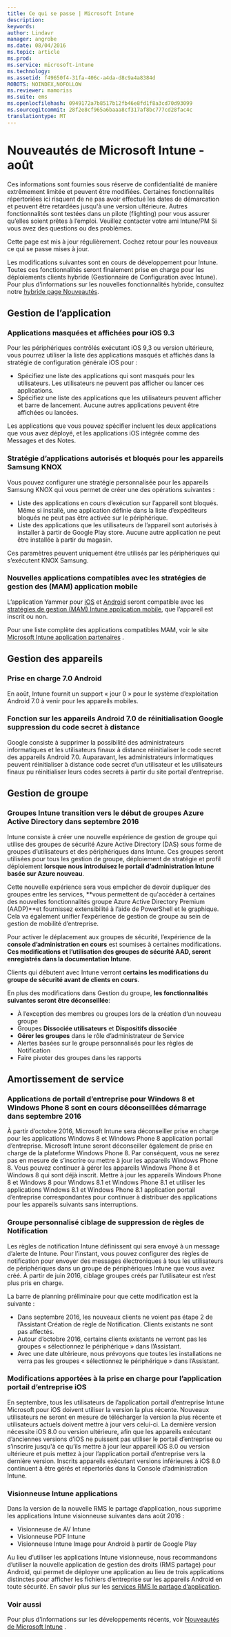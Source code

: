 ```yaml
---
title: Ce qui se passe | Microsoft Intune
description: 
keywords: 
author: Lindavr
manager: angrobe
ms.date: 08/04/2016
ms.topic: article
ms.prod: 
ms.service: microsoft-intune
ms.technology: 
ms.assetid: f49650f4-31fa-406c-a4da-d8c9a4a8384d
ROBOTS: NOINDEX,NOFOLLOW
ms.reviewer: mamoriss
ms.suite: ems
ms.openlocfilehash: 0949172a7b8517b12fb46e8fd1f8a3cd70d93099
ms.sourcegitcommit: 28f2e8cf965a6baaa8cf317af8bc777cd28fac4c
translationtype: MT
---
```

# Nouveautés de Microsoft Intune - août
Ces informations sont fournies sous réserve de confidentialité de manière extrêmement limitée et peuvent être modifiées. Certaines fonctionnalités répertoriées ici risquent de ne pas avoir effectué les dates de démarcation et peuvent être retardées jusqu'à une version ultérieure. Autres fonctionnalités sont testées dans un pilote (flighting) pour vous assurer qu’elles soient prêtes à l’emploi. Veuillez contacter votre ami Intune/PM Si vous avez des questions ou des problèmes.

Cette page est mis à jour régulièrement. Cochez retour pour les nouveaux ce qui se passe mises à jour.

Les modifications suivantes sont en cours de développement pour Intune. Toutes ces fonctionnalités seront finalement prise en charge pour les déploiements clients hybride (Gestionnaire de Configuration avec Intune). Pour plus d’informations sur les nouvelles fonctionnalités hybride, consultez notre [hybride page Nouveautés](https://technet.microsoft.com/en-US/library/mt718155(TechNet.10).aspx).


## Gestion de l’application
### Applications masquées et affichées pour iOS 9.3
Pour les périphériques contrôlés exécutant iOS 9,3 ou version ultérieure, vous pourrez utiliser la liste des applications masqués et affichés dans la stratégie de configuration générale iOS pour :
- Spécifiez une liste des applications qui sont masqués pour les utilisateurs. Les utilisateurs ne peuvent pas afficher ou lancer ces applications.
- Spécifiez une liste des applications que les utilisateurs peuvent afficher et barre de lancement. Aucune autres applications peuvent être affichées ou lancées.

Les applications que vous pouvez spécifier incluent les deux applications que vous avez déployé, et les applications iOS intégrée comme des Messages et des Notes.
<!---TFS 1279009--->

### Stratégie d’applications autorisés et bloqués pour les appareils Samsung KNOX

Vous pouvez configurer une stratégie personnalisée pour les appareils Samsung KNOX qui vous permet de créer une des opérations suivantes :
- Liste des applications en cours d’exécution sur l’appareil sont bloqués. Même si installé, une application définie dans la liste d’expéditeurs bloqués ne peut pas être activée sur le périphérique.
- Liste des applications que les utilisateurs de l’appareil sont autorisés à installer à partir de Google Play store. Aucune autre application ne peut être installée à partir du magasin.

Ces paramètres peuvent uniquement être utilisés par les périphériques qui s’exécutent KNOX Samsung.
<!--- For details, see [Use custom policies to allow and block apps for Samsung KNOX devices]( custom-policy-to-allow-and-block-samsung-knox-apps.md)--->
<!---TFS 1311629 --->

### Nouvelles applications compatibles avec les stratégies de gestion des (MAM) application mobile
L’application Yammer pour [iOS](https://itunes.apple.com/app/yammer/id289559439?mt=8) et [Android](https://play.google.com/store/apps/details?id=com.yammer.v1) seront compatible avec les [stratégies de gestion (MAM) Intune application mobile](/intune/deploy-use/protect-app-data-using-mobile-app-management-policies-with-microsoft-intune), que l’appareil est inscrit ou non.

Pour une liste complète des applications compatibles MAM, voir le site [Microsoft Intune application partenaires](https://www.microsoft.com/en-us/cloud-platform/microsoft-intune-partners) .
<!--- TFS 1252335 & 1252336--->

## Gestion des appareils
### Prise en charge 7.0 Android
En août, Intune fournit un support « jour 0 » pour le système d’exploitation Android 7.0 à venir pour les appareils mobiles.
<!---TFS 1262053--->
### Fonction sur les appareils Android 7.0 de réinitialisation Google suppression du code secret à distance
Google consiste à supprimer la possibilité des administrateurs informatiques et les utilisateurs finaux à distance réinitialiser le code secret des appareils Android 7.0. Auparavant, les administrateurs informatiques peuvent réinitialiser à distance code secret d’un utilisateur et les utilisateurs finaux pu réinitialiser leurs codes secrets à partir du site portail d’entreprise.

## Gestion de groupe
### Groupes Intune transition vers le début de groupes Azure Active Directory dans septembre 2016
Intune consiste à créer une nouvelle expérience de gestion de groupe qui utilise des groupes de sécurité Azure Active Directory (DAS) sous forme de groupes d’utilisateurs et des périphériques dans Intune. Ces groupes seront utilisées pour tous les gestion de groupe, déploiement de stratégie et profil déploiement **lorsque nous introduisez le portail d’administration Intune basée sur Azure nouveau**.

Cette nouvelle expérience sera vous empêcher de devoir dupliquer des groupes entre les services, **vous permettent de qu'accéder à certaines des nouvelles fonctionnalités groupe Azure Active Directory Premium (AADP)**et fournissez extensibilité à l’aide de PowerShell et le graphique. Cela va également unifier l’expérience de gestion de groupe au sein de gestion de mobilité d’entreprise.

Pour activer le déplacement aux groupes de sécurité, l’expérience de la **console d’administration en cours** est soumises à certaines modifications. **Ces modifications et l’utilisation des groupes de sécurité AAD, seront enregistrés dans la documentation Intune**.

Clients qui débutent avec Intune verront **certains les modifications du groupe de sécurité avant de clients en cours**.

En plus des modifications dans Gestion du groupe, **les fonctionnalités suivantes seront être déconseillée**:
- À l’exception des membres ou groupes lors de la création d’un nouveau groupe
- Groupes **Dissociée utilisateurs** et **Dispositifs dissociée**
- **Gérer les groupes** dans le rôle d’administrateur de Service
- Alertes basées sur le groupe personnalisés pour les règles de Notification
- Faire pivoter des groupes dans les rapports
<!--- TFS 1295329--->

## Amortissement de service
### Applications de portail d’entreprise pour Windows 8 et Windows Phone 8 sont en cours déconseillées démarrage dans septembre 2016
À partir d’octobre 2016, Microsoft Intune sera déconseiller prise en charge pour les applications Windows 8 et Windows Phone 8 application portail d’entreprise. Microsoft Intune seront déconseiller également de prise en charge de la plateforme Windows Phone 8. Par conséquent, vous ne serez pas en mesure de s’inscrire ou mettre à jour les appareils Windows Phone 8. Vous pouvez continuer à gérer les appareils Windows Phone 8 et Windows 8 qui sont déjà inscrit. Mettre à jour les appareils Windows Phone 8 et Windows 8 pour Windows 8.1 et Windows Phone 8.1 et utiliser les applications Windows 8.1 et Windows Phone 8.1 application portail d’entreprise correspondantes pour continuer à distribuer des applications pour les appareils suivants sans interruptions.
<!---TFS 1255391--->

### Groupe personnalisé ciblage de suppression de règles de Notification
Les règles de notification Intune définissent qui sera envoyé à un message d’alerte de Intune. Pour l’instant, vous pouvez configurer des règles de notification pour envoyer des messages électroniques à tous les utilisateurs de périphériques dans un groupe de périphériques Intune que vous avez créé. À partir de juin 2016, ciblage groupes créés par l’utilisateur est n’est plus pris en charge.

La barre de planning préliminaire pour que cette modification est la suivante :
- Dans septembre 2016, les nouveaux clients ne voient pas étape 2 de l’Assistant Création de règle de Notification. Clients existants ne sont pas affectés.
- Autour d’octobre 2016, certains clients existants ne verront pas les groupes « sélectionnez le périphérique » dans l’Assistant.
- Avec une date ultérieure, nous prévoyons que toutes les installations ne verra pas les groupes « sélectionnez le périphérique » dans l’Assistant.

<!---   TFS 1278864--->
### Modifications apportées à la prise en charge pour l’application portail d’entreprise iOS
En septembre, tous les utilisateurs de l’application portail d’entreprise Intune Microsoft pour iOS doivent utiliser la version la plus récente. Nouveaux utilisateurs ne seront en mesure de télécharger la version la plus récente et utilisateurs actuels doivent mettre à jour vers celui-ci. La dernière version nécessite iOS 8.0 ou version ultérieure, afin que les appareils exécutant d’anciennes versions d’iOS ne puissent pas utiliser le portail d’entreprise ou s’inscrire jusqu'à ce qu’ils mettre à jour leur appareil iOS 8.0 ou version ultérieure et puis mettez à jour l’application portail d’entreprise vers la dernière version. Inscrits appareils exécutant versions inférieures à iOS 8.0 continuent à être gérés et répertoriés dans la Console d’administration Intune.

<!---TFS 1283165--->


### Visionneuse Intune applications
Dans la version de la nouvelle RMS le partage d’application, nous supprime les applications Intune visionneuse suivantes dans août 2016 :
- Visionneuse de AV Intune
- Visionneuse PDF Intune
- Visionneuse Intune Image pour Android à partir de Google Play

Au lieu d’utiliser les applications Intune visionneuse, nous recommandons d’utiliser la nouvelle application de gestion des droits (RMS partage) pour Android, qui permet de déployer une application au lieu de trois applications distinctes pour afficher les fichiers d’entreprise sur les appareils Android en toute sécurité. En savoir plus sur les [services RMS le partage d’application](https://docs.microsoft.com/en-us/intune/deploy-use/end-user-experience-for-mam-enabled-apps-with-microsoft-intune#viewing-media-files-with-the-rights-management-sharing-app).
<!--- goes in 1608 What's New--->


### Voir aussi
Pour plus d’informations sur les développements récents, voir [Nouveautés de Microsoft Intune](whats-new-in-microsoft-intune.md) .
